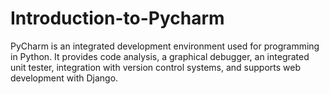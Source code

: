# Introduction-to-Pycharm


PyCharm is an integrated development environment used for programming in Python. It provides code analysis, a graphical debugger, an integrated unit tester, integration with version control systems, and supports web development with Django.
